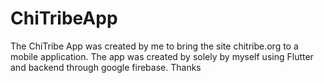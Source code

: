 # ChiTribeApp
The ChiTribe App was created by me to bring the site chitribe.org to a mobile application. The app was created by solely by myself using Flutter and backend through google firebase. Thanks
